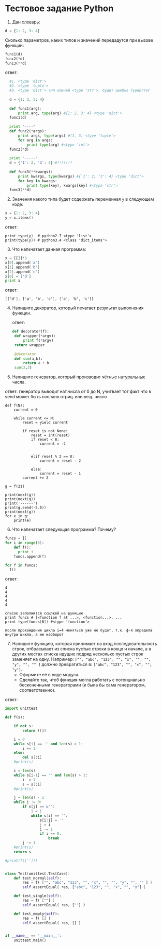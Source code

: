 # Тестовое задание Python

1. Дан словарь:
  ```python
  d = {1: 2, 3: 4}
  ```
  Сколько параметров, каких типов и значений передадутся при вызове функций:
  ```python
  func1(d)
  func2(*d)
  func3(**d)
  ```
  
  ответ:
  ```python
	#1. <type 'dict'>
	#2. <type 'tuple'>
	#3. <type 'dict'> тип ключей <type 'str'>, будет ошибка TypeError
	
	d = {1: 2, 3: 4}
	
	def func1(arg):
		print arg, type(arg) #{1: 2, 3: 4} <type 'dict'>	
	func1(d)
	
	print "----"
	def func2(*args):
		print args, type(args) #(1, 3) <type 'tuple'>
		for arg in args:
			print type(arg) #<type 'int'>
	func2(*d)
	
	print '-----'	
	d = {'1': 2, '3': 4} #!!!!!!!
	
	def func3(**kwargs):
		print kwargs, type(kwargs) #{'1': 2, '3': 4} <type 'dict'>
		for key in kwargs:
			print type(key), kwargs[key] #<type 'str'>
	func3(**d)
```

2. Значения какого типа будет содержать переменная `y` в следующем коде:
  ```python
  x = {1: 2, 3: 4}
  y = x.items()
  ```
  
  ответ:
  ```
  print type(y)  # python2.7 <type 'list'>
  print(type(y)) # python3.4 <class 'dict_items'>
  ```


3. Что напечатает данная программа:
  ```python
  x = [[]]*3
  x[0].append('a')
  x[1].append('b')
  x[2].append('c')
  x[0] = ['d']
  print x
  ```
  
  ответ:
  ```
  [['d'], ['a', 'b', 'c'], ['a', 'b', 'c']]
  ```


4. Напишите декоратор, который печатает результат выполнения функции.

   ответ:
   ```python
   def decorator(f):
    def wrapper(*argv):
        print f(*argv)
    return wrapper
    
    @decorator
    def sum(a,b):
    	return a + b
    sum(2,3)
    ```

5. Напишите генератор, который производит чётные натуральные числа.

ответ:
генератор выводит нат.числа от 0 до N, учитвает тот факт что в send может быть послано отриц. или вещ. число

```
def f(N):
    current = 0
    
    while current <= N:
        reset = yield current

        if reset is not None:
            reset = int(reset)
            if reset < 0:
                current = -2


            elif reset % 2 == 0:
                current = reset - 2
                            
            else:
                current = reset - 1
        current += 2
        
g = f(21)

print(next(g))
print(next(g))
print('------')
print(g.send(-5.5))
print(next(g))
for e in g:
    print(e)
```

6. Что напечатает следующая программа? Почему?
  ```python
  funcs = []
  for i in range(5):
      def f():
        print i
      funcs.append(f)

  for f in funcs:
    f()
  ```
    
  ответ:
  ```
  4
  4
  4
  4
  4
  
  список заполнится ссылкой на функцию
  print funcs # [<function f at ...>, <function...>, ...
  print type(funcs[0]) #<type 'function'>
  
  после прохождения цикла i=4 меняться уже не будет, т.к. ф-я определа внутри цикла, а не наоборот
  ```

7. Напишите функцию, которая принимает на вход последовательность строк,
  отбрасывает из списка пустые строки в конце и начале, а в других местах списка
  идущие подряд несколько пустых строк заменяет на одну. Например:
  `["", "abc", "123", "", "x", "", "", "y", "", "" ]` должно превратиться в:
  `["abc", "123", "", "x", "", "y"]`.
    * Оформите её в виде модуля.
    * Сделайте так, чтоб функция могла работать с потенциально бесконечными
      генераторами (и была бы сама генератором, соответственно).

ответ:
```python
import unittest

def f(s):

    if not s:
        return ([])

    i = 0
    while s[i] == '' and len(s) > 1:
        i += 1
    else:
        del s[:i]
    #print(s)

    i = len(s)
    while s[i-1] == '' and len(s) > 1:
        i -= 1
        s = s[:i]
    #print(s)

    j = len(s) - 1
    while j != 0:
        if s[j] == u'':
            i = j
            while s[i] == '':
                s[i:j] = ''
                j = i
                i -= 1
                if i == 0:
                    break
        j -= 1
    #print(s)
    return s

#print(f(['']))


class Test(unittest.TestCase):
    def test_normal(self):
        res = f( ["", "abc", "123", "", "x", "", "", "y", "", "" ] )
        self.assertEqual( res, ["abc", "123", "", "x", "", "y"] )

    def test_single(self):
        res = f( [""] )
        self.assertEqual( res, [""] )

    def test_empty(self):
        res = f( [] )
        self.assertEqual( res, [] )


if __name__ == '__main__':
    unittest.main()
```
      
      
      

